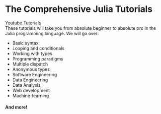 # The Comprehensive Julia Tutorials
[Youtube Tutorials](https://www.youtube.com/playlist?list=PLCXbkShHt01seTlnlVg6O7f6jKGTguFi7)\
These tutorials will take you from absolute beginner to absolute pro in the Julia programming language. We will go over:
- Basic syntax
- Looping and conditionals
- Working with types
- Programming paradigms
- Multiple dispatch
- Anonymous types
- Software Engineering
- Data Engineering
- Data Analysis
- Web development
- Machine-learning
#### And more!
